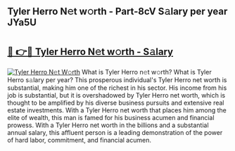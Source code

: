 ## Tyler Herro N𝚎t w𝚘rth - Part-8cV S𝚊lary per year JYa5U

# <h2><a href="http://gc3kpv7.nevu.top/?p=Tyler+Herro">🔗 👉🔴 Tyler Herro N𝚎t w𝚘rth - S𝚊lary</a></h2>

[![Tyler Herro N𝚎t W𝚘rth](https://i.imgur.com/Oavwk0R.jpeg)](http://gc3kpv7.nevu.top/?p=Tyler+Herro)
What is Tyler Herro n𝚎t w𝚘rth? What is Tyler Herro s𝚊lary per year?
This prosperous individual's Tyler Herro net worth is substantial, making him one of the richest in his sector. His income from his job is substantial, but it is overshadowed by Tyler Herro net worth, which is thought to be amplified by his diverse business pursuits and extensive real estate investments. With a Tyler Herro net worth that places him among the elite of wealth, this man is famed for his business acumen and financial prowess. With a Tyler Herro net worth in the billions and a substantial annual salary, this affluent person is a leading demonstration of the power of hard labor, commitment, and financial acumen.

